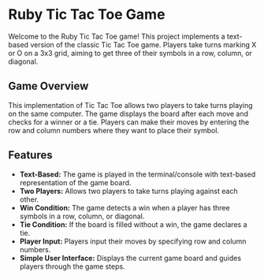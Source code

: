 # Ruby Tic Tac Toe Game

Welcome to the Ruby Tic Tac Toe game! This project implements a text-based version of the classic Tic Tac Toe game. Players take turns marking X or O on a 3x3 grid, aiming to get three of their symbols in a row, column, or diagonal.

## Game Overview

This implementation of Tic Tac Toe allows two players to take turns playing on the same computer. The game displays the board after each move and checks for a winner or a tie. Players can make their moves by entering the row and column numbers where they want to place their symbol.

## Features

- **Text-Based:** The game is played in the terminal/console with text-based representation of the game board.
- **Two Players:** Allows two players to take turns playing against each other.
- **Win Condition:** The game detects a win when a player has three symbols in a row, column, or diagonal.
- **Tie Condition:** If the board is filled without a win, the game declares a tie.
- **Player Input:** Players input their moves by specifying row and column numbers.
- **Simple User Interface:** Displays the current game board and guides players through the game steps.
